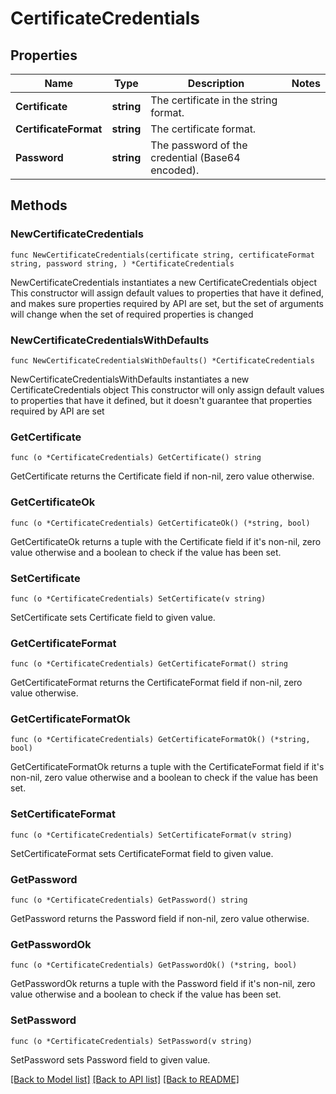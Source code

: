 # CertificateCredentials

## Properties

Name | Type | Description | Notes
------------ | ------------- | ------------- | -------------
**Certificate** | **string** | The certificate in the string format. | 
**CertificateFormat** | **string** | The certificate format. | 
**Password** | **string** | The password of the credential (Base64 encoded). | 

## Methods

### NewCertificateCredentials

`func NewCertificateCredentials(certificate string, certificateFormat string, password string, ) *CertificateCredentials`

NewCertificateCredentials instantiates a new CertificateCredentials object
This constructor will assign default values to properties that have it defined,
and makes sure properties required by API are set, but the set of arguments
will change when the set of required properties is changed

### NewCertificateCredentialsWithDefaults

`func NewCertificateCredentialsWithDefaults() *CertificateCredentials`

NewCertificateCredentialsWithDefaults instantiates a new CertificateCredentials object
This constructor will only assign default values to properties that have it defined,
but it doesn't guarantee that properties required by API are set

### GetCertificate

`func (o *CertificateCredentials) GetCertificate() string`

GetCertificate returns the Certificate field if non-nil, zero value otherwise.

### GetCertificateOk

`func (o *CertificateCredentials) GetCertificateOk() (*string, bool)`

GetCertificateOk returns a tuple with the Certificate field if it's non-nil, zero value otherwise
and a boolean to check if the value has been set.

### SetCertificate

`func (o *CertificateCredentials) SetCertificate(v string)`

SetCertificate sets Certificate field to given value.


### GetCertificateFormat

`func (o *CertificateCredentials) GetCertificateFormat() string`

GetCertificateFormat returns the CertificateFormat field if non-nil, zero value otherwise.

### GetCertificateFormatOk

`func (o *CertificateCredentials) GetCertificateFormatOk() (*string, bool)`

GetCertificateFormatOk returns a tuple with the CertificateFormat field if it's non-nil, zero value otherwise
and a boolean to check if the value has been set.

### SetCertificateFormat

`func (o *CertificateCredentials) SetCertificateFormat(v string)`

SetCertificateFormat sets CertificateFormat field to given value.


### GetPassword

`func (o *CertificateCredentials) GetPassword() string`

GetPassword returns the Password field if non-nil, zero value otherwise.

### GetPasswordOk

`func (o *CertificateCredentials) GetPasswordOk() (*string, bool)`

GetPasswordOk returns a tuple with the Password field if it's non-nil, zero value otherwise
and a boolean to check if the value has been set.

### SetPassword

`func (o *CertificateCredentials) SetPassword(v string)`

SetPassword sets Password field to given value.



[[Back to Model list]](../README.md#documentation-for-models) [[Back to API list]](../README.md#documentation-for-api-endpoints) [[Back to README]](../README.md)


